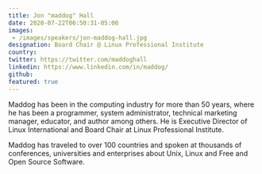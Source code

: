 ```yaml
---
title: Jon "maddog" Hall
date: 2020-07-22T06:50:31-05:00
images:
 - /images/speakers/jon-maddog-hall.jpg
designation: Board Chair @ Linux Professional Institute
country: 
twitter: https://twitter.com/maddoghall
linkedin: https://www.linkedin.com/in/maddog/
github: 
featured: true
---
```


Maddog has been in the computing industry for more than 50 years, where he has been a programmer, system administrator, technical marketing manager, educator, and author among others. He is Executive Director of Linux International and Board Chair at Linux Professional Institute.

Maddog has traveled to over 100 countries and spoken at thousands of conferences, universities and enterprises about Unix, Linux and Free and Open Source Software.
